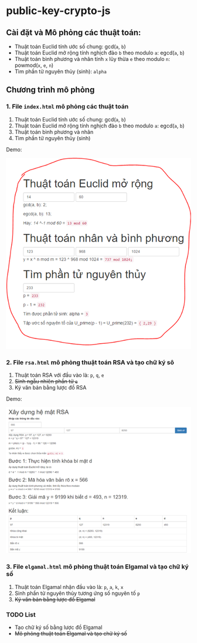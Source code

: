 # public-key-crypto-js
## Cài đặt và Mô phỏng các thuật toán:

* Thuật toán Euclid tính ước số chung: gcd(`a`, `b`)
* Thuật toán Euclid mở rộng tính nghịch đảo `b` theo modulo `a`: egcd(`a`, `b`)
* Thuật toán bình phương và nhân tính `x` lũy thừa `e` theo modulo `n`: powmod(`x`, `e`, `n`)
* Tìm phần tử nguyên thủy (sinh): `alpha`

## Chương trình mô phỏng

### 1. File `index.html` mô phỏng các thuật toán

1. Thuật toán Euclid tính ước số chung: gcd(`a`, `b`)
2. Thuật toán Euclid mở rộng tính nghịch đảo `b` theo modulo `a`: egcd(`a`, `b`)
3. Thuật toán bình phương và nhân
4. Tìm phần tử nguyên thủy (sinh)

Demo:

![Chương trình mô phỏng][1-thuat-toan-cai-dat]

### 2. File `rsa.html` mô phỏng thuật toán RSA và tạo chữ ký sô

1. Thuật toán RSA với đầu vào là: `p`, `q`, `e`
2. ~~Sinh ngẫu nhiên phần tử `e`~~
3. Ký văn bản bằng lược đồ RSA

Demo:

![Mô phỏng thuật toán RSA][2-mo-phong-rsa]

### 3. File `elgamal.html` mô phỏng thuật toán Elgamal và tạo chữ ký số

1. Thuật toán Elgamal nhận đầu vào là: `p`, `a`, `k`, `x`
2. Sinh phần tử nguyên thủy tương ứng số nguyên tố `p` 
3. ~~Ký văn bản bằng lược đồ Elgamal~~

### TODO List
- Tạo chữ ký số bằng lược đồ Elgamal
- ~~Mô phỏng thuật toán Elgamal và tạo chữ ký số~~


[1-thuat-toan-cai-dat]: https://github.com/Vunb/public-key-crypto-js/raw/master/images/thuat-toan-cai-dat.PNG
[2-mo-phong-rsa]: https://github.com/Vunb/public-key-crypto-js/raw/master/images/mo-phong-rsa.PNG